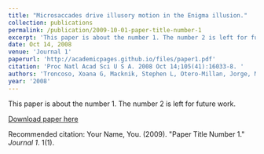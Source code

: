```yaml
---
title: "Microsaccades drive illusory motion in the Enigma illusion."
collection: publications
permalink: /publication/2009-10-01-paper-title-number-1
excerpt: 'This paper is about the number 1. The number 2 is left for future work.'
date: Oct 14, 2008
venue: 'Journal 1'
paperurl: 'http://academicpages.github.io/files/paper1.pdf'
citation: 'Proc Natl Acad Sci U S A. 2008 Oct 14;105(41):16033-8. '
authors: 'Troncoso, Xoana G, Macknik, Stephen L, Otero-Millan, Jorge, Martinez-Conde, Susana'
year: '2008'
---
```

This paper is about the number 1. The number 2 is left for future work.

[Download paper here](http://academicpages.github.io/files/paper1.pdf)

Recommended citation: Your Name, You. (2009). "Paper Title Number 1." <i>Journal 1</i>. 1(1).
